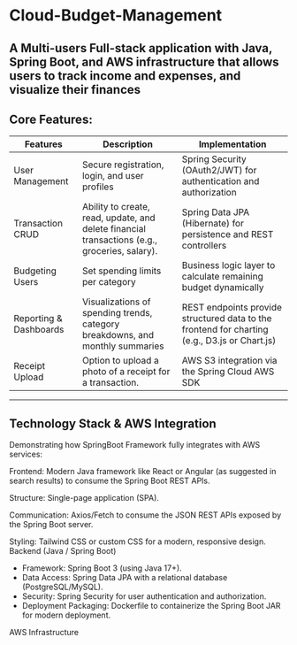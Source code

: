 # Cloud-Budget-Management
A Multi-users Full-stack application with Java, Spring Boot, and AWS infrastructure that allows users to track income and expenses, and visualize their finances
--
## Core Features:
| Features | Description | Implementation |
| ------- | ------ | ------- |
| User Management | Secure registration, login, and user profiles | Spring Security (OAuth2/JWT) for authentication and authorization |
| Transaction CRUD | Ability to create, read, update, and delete financial transactions (e.g., groceries, salary).	| Spring Data JPA (Hibernate) for persistence and REST controllers |
| Budgeting	Users | Set spending limits per category | Business logic layer to calculate remaining budget dynamically|
| Reporting & Dashboards | Visualizations of spending trends, category breakdowns, and monthly summaries | REST endpoints provide structured data to the frontend for charting (e.g., D3.js or Chart.js)|
| Receipt Upload | Option to upload a photo of a receipt for a transaction.	| AWS S3 integration via the Spring Cloud AWS SDK|
---
## Technology Stack & AWS Integration
Demonstrating how SpringBoot Framework fully integrates with AWS services:

Frontend:
Modern Java framework like React or Angular (as suggested in search results) to consume the Spring Boot REST APIs.

Structure: Single-page application (SPA).

Communication: Axios/Fetch to consume the JSON REST APIs exposed by the Spring Boot server.

Styling: Tailwind CSS or custom CSS for a modern, responsive design.
Backend (Java / Spring Boot)
- Framework: Spring Boot 3 (using Java 17+).
- Data Access: Spring Data JPA with a relational database (PostgreSQL/MySQL).
- Security: Spring Security for user authentication and authorization.
- Deployment Packaging: Dockerfile to containerize the Spring Boot JAR for modern deployment.

AWS Infrastructure
